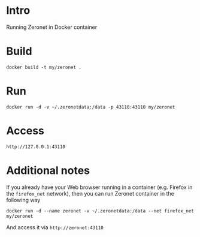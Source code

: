 Intro
=====

Running Zeronet in Docker container

Build
=====
```
docker build -t my/zeronet .
```

Run
===
```
docker run -d -v ~/.zeronetdata:/data -p 43110:43110 my/zeronet
```

Access
======
```
http://127.0.0.1:43110
```

Additional notes
================

If you already have your Web browser running in a container (e.g. Firefox in
the `firefox_net` network), then you can run Zeronet container in the
following way
```
docker run -d --name zeronet -v ~/.zeronetdata:/data --net firefox_net my/zeronet
```

And access it via `http://zeronet:43110`
